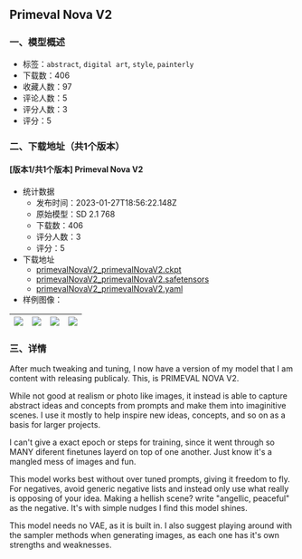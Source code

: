 ## Primeval Nova V2
### 一、模型概述

- 标签：`abstract`, `digital art`, `style`, `painterly`
- 下载数：406
- 收藏人数：97
- 评论人数：5
- 评分人数：3
- 评分：5

### 二、下载地址（共1个版本）

#### [版本1/共1个版本] Primeval Nova V2

- 统计数据
  - 发布时间：2023-01-27T18:56:22.148Z
  - 原始模型：SD 2.1 768
  - 下载数：406
  - 评分人数：3
  - 评分：5
- 下载地址
  - [primevalNovaV2_primevalNovaV2.ckpt](https://civitai.com/api/download/models/5408?type=Model&format=PickleTensor&size=full&fp=fp16)
  - [primevalNovaV2_primevalNovaV2.safetensors](https://civitai.com/api/download/models/5408)
  - [primevalNovaV2_primevalNovaV2.yaml](https://civitai.com/api/download/models/5408?type=Config&format=Other)
- 样例图像：

| <img src="https://image.civitai.com/xG1nkqKTMzGDvpLrqFT7WA/55083d15-aea1-40cc-54e0-dd838687de00/width=450/42600.jpeg" /> | <img src="https://image.civitai.com/xG1nkqKTMzGDvpLrqFT7WA/72f87deb-b453-4171-3a1c-23b2b75db100/width=450/42613.jpeg" /> | <img src="https://image.civitai.com/xG1nkqKTMzGDvpLrqFT7WA/ca976ed1-01fe-417b-b799-ededef88fd00/width=450/42612.jpeg" /> | <img src="https://image.civitai.com/xG1nkqKTMzGDvpLrqFT7WA/5f539368-5913-4a58-7a69-b0adef11f700/width=450/42611.jpeg" /> |
| ---- | ---- | ---- | ---- |


### 三、详情
<p>After much tweaking and tuning, I now have a version of my model that I am content with releasing publicaly. This, is PRIMEVAL NOVA V2.</p><p>While not good at realism or photo like images, it instead is able to capture abstract ideas and concepts from prompts and make them into imaginitive scenes. I use it mostly to help inspire new ideas, concepts, and so on as a basis for larger projects.</p><p></p><p>I can't give a exact epoch or steps for training, since it went through so MANY diferent finetunes layerd on top of one another. Just know it's a mangled mess of images and fun.</p><p></p><p>This model works best without over tuned prompts, giving it freedom to fly. For negatives, avoid generic negative lists and instead only use what really is opposing of your idea. Making a hellish scene? write "angellic, peaceful" as the negative. It's with simple nudges I find this model shines.</p><p></p><p>This model needs no VAE, as it is built in. I also suggest playing around with the sampler methods when generating images, as each one has it's own strengths and weaknesses.</p>